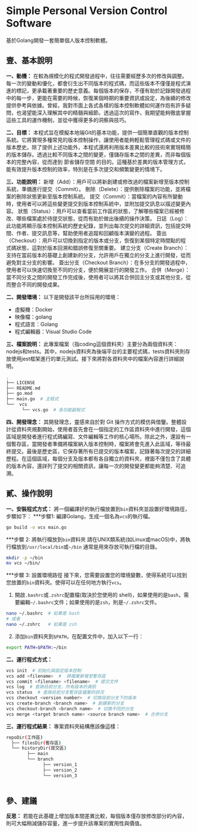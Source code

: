 # Simple Personal Version Control Software

基於Golang開發一套簡單個人版本控制軟體。

## 壹、基本說明
**一、動機：**
在較為規模化的程式開發過程中，往往需要經歷多次的修改與調整。每一次的變動和優化，都會衍生出不同版本的程式碼，而這些版本不僅僅是程式演進的標記，更承載著重要的歷史意義。每個版本的保存，不僅有助於記錄開發過程中的每一步，更能在需要的時候，恢復某個時期的重要資訊或設定，為後續的修改提供參考與依據。曾經，我對市面上各式各樣的版本控制軟體如何運作抱有許多疑問，也渴望能深入理解其中的精髓與細節。透過這次的寫作，我期望能夠徹底掌握這些工具的運作機制，並從中獲得更多的洞察與技巧。

**二、目標：**
本程式旨在模擬本地端Git的基本功能，提供一個簡單直觀的版本控制系統。它將實現多種常見的版本控制操作，讓使用者能夠輕鬆管理程式碼或文件的版本歷史。除了提供上述功能外，本程式還將利用版本差異比較的技術來實現精簡的版本儲存。透過比較不同版本之間的變更，僅儲存版本之間的差異，而非每個版本的完整內容，從而達到 節省儲存空間 的目的。這種基於差異的版本管理方式，能有效提升版本控制的效率，特別是在多次提交和頻繁變更的情境下。
<br>

**三、功能說明：**
新增（Add）：用戶可以將新創建或修改過的檔案新增至版本控制系統，準備進行提交（Commit）。
刪除（Delete）：提供刪除檔案的功能，並將檔案的刪除狀態更新至版本控制系統。
提交（Commit）：當檔案的內容有所變動時，使用者可以將這些變更提交到版本控制系統中，並附加提交訊息以描述變更內容。
狀態（Status）：用戶可以查看當前工作區的狀態，了解哪些檔案已經被修改、哪些檔案處於待提交狀態，從而有助於做出後續的操作決策。
日誌（Log）：此功能將顯示版本控制系統的歷史紀錄，並列出每次提交的詳細資訊，包括提交時間、作者、提交訊息等，幫助使用者追蹤和回顧版本演變的過程。
簽出（Checkout）：用戶可以切換到指定的版本或分支，恢復到某個特定時間點的程式碼狀態，這對於版本回溯和錯誤修復至關重要。
建立分支（Create Branch）：支持在當前版本的基礎上創建新的分支，允許用戶在獨立的分支上進行開發，從而避免對主分支的影響。
簽出分支（Checkout Branch）：在多分支的開發過程中，使用者可以快速切換至不同的分支，便於開展並行的開發工作。
合併（Merge）：當不同分支之間的開發工作完成後，使用者可以將其合併回主分支或其他分支，從而整合不同的開發成果。

**二、開發環境：**
以下是開發該平台所採用的環境：
* 虛擬機：Docker
* 映像檔：golang
* 程式語言：Golang
* 程式編輯器：Visual Studio Code

**三、檔案說明：** 
此專案檔案（指coding這個資料夾）主要分為兩個資料夾：nodejs和tests。其中，nodejs資料夾為後端平台的主要程式碼，tests資料夾則存放使用jest框架進行的單元測試。接下來將對各資料夾中的檔案內容進行詳細說明。
```bash
.
├── LICENSE
├── README.md
├── go.mod
├── main.go  # 主程式
└──  vcs
      └── vcs.go  # 各功能副程式
```

**四、開發理念：**
其開發理念，靈感來自於對 Git 操作方式的模仿與借鑒。整體設計從資料夾規劃開始，使用者首先會在一個指定的工作區資料夾中進行開發，這個區域是開發者進行程式碼編寫、文件編輯等工作的核心場所。除此之外，還設有一個暫存區，當開發者準備將檔案納入版本控制時，檔案將會先進入此區域，等待最終提交。最後是歷史區，它保存著所有已提交的版本檔案，記錄著每次提交的詳細歷程。在這個區域，每個分支及版本都有各自獨立的資料夾，裡面不僅包含了具體的版本內容，還詳列了提交的相關資訊，讓每一次的開發變更都能夠清楚、可追溯。

## 貳、操作說明
**一、安裝程式方式：** 
將一個編譯好的執行檔放置到`bin`資料夾並設置好環境路徑，步驟如下：
***步驟1: 編譯Golang，生成一個名為`vcs`的執行檔。
```bash
go build -o vcs main.go
```

***步驟 2: 將執行檔放到`bin`資料夾
請在UNIX類系統(如Linux或macOS)中，將執行檔放到`/usr/local/bin`或`~/bin` 通常是用來存放可執行檔的目錄。
```bash
mkdir -p ~/bin
mv vcs ~/bin/
```

***步驟 3: 設置環境路徑
接下來，您需要設置您的環境變數，使得系統可以找到您放置的`bin`資料夾。使得可以在任何地方執行`vcs`。

1. 開啟`.bashrc`或`.zshrc`配置檔(取決於您使用的 shell)，如果使用的是`bash`，需要編輯`~/.bashrc`文件；如果使用的是`zsh`，則是`~/.zshrc`文件。
```bash
nano ~/.bashrc  # 如果是 bash
# 或者
nano ~/.zshrc   # 如果是 zsh
```

2. 添加`bin`資料夾到`$PATH`，在配置文件中，加入以下一行：
```bash
export PATH=$PATH:~/bin
```

**二、運行程式方式：**
```bash
vcs init  # 初始化與設定版本控制
vcs add <filename>  #  將檔案新增至暫存區
vcs commit <filename> <filename>  # 提交文件
vcs log  # 查詢目前分支，所有版本的資訊
vcs status  # 查詢目前分支暫存區檔案的狀況
vcs checkout <version number>  # 切換目前分支下的版本
vcs create-branch <branch name>  # 創建新的分支
vcs checkout-branch <branch name>  # 切換不同的分支
vcs merge <target branch name> <source branch name>  # 合併分支
```

**三、運行程式結果：** 專案資料夾結構應該像這樣：
```bash
repoDir(工作區)
  ├── filesDir(暫存區)
  └── historyDir(提交區)
        ├── main
        └── branch
              ├── version_1
              ├── version_2
              └── version_3
              
```

## 參、建議
**反思：** 若能在此基礎上增加版本間差異比較，每個版本僅存放修改部分的內容，則可大幅稍減儲存容量，進一步提升該專案的實用性與價值。
